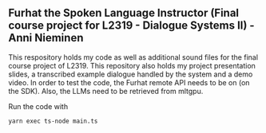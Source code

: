 ﻿## Furhat the Spoken Language Instructor (Final course project for L2319 - Dialogue Systems II) - Anni Nieminen

 This respository holds my code as well as additional sound files for the final course project of L2319.
 This repository also holds my project presentation slides, a transcribed example dialogue handled by the system and a demo video.
 In order to test the code, the Furhat remote API needs to be on (on the SDK). 
 Also, the LLMs need to be retrieved from mltgpu.
 
 Run the code with 
 
 ```bash
yarn exec ts-node main.ts
```
